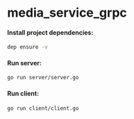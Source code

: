 # media_service_grpc
#### Install project dependencies:
```bash
dep ensure -v
```

#### Run server:
```bash
go run server/server.go 
```

#### Run client:
```bash
go run client/client.go 
```



